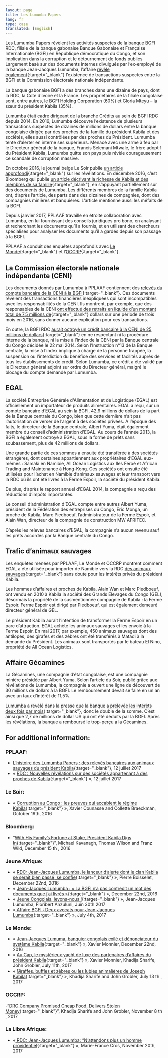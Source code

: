 ```yaml
---
layout: page
title: Les Lumumba Papers
lang: fr
type: case
translated: [English]
---
```

Les Lumumba Papers révèlent les activités suspectes de la banque BGFI RDC, filiale de la banque gabonaise Banque Gabonaise et Française Internationale (BGFI) en République démocratique du Congo, et son implication dans la corruption et le détournement de fonds publics Largement basé sur des documents internes divulgués par l’ex-employé de la banque Jean-Jacques Lumumba, l’affaire [révèle également](https://pplaaf.org/downloads/BGFIBANK-RDC-censure.pdf){:target="_blank"} l’existence de transactions suspectes entre la BGFI et la Commission électorale nationale indépendante.

La banque gabonaise BGFI a des branches dans une dizaine de pays, dont la RDC, la Cote d’Ivoire et la France. Les propriétaires de la filiale congolaise sont, entre autres, le BGFI Holding Corporation (60%) et Gloria Mteyu – la sœur du président Kabila (35%).

Lumumba était cadre dirigeant de la branche Crédits au sein de BGFI RDC depuis 2014. En 2016, Lumumba découvre l’existence de plusieurs transactions suspectes de dizaines de millions de dollars entre la banque congolaise dirigée par des proches de la famille du président Kabila et des sociétés, elles aussi contrôlées par des proches du Président. Lumumba tente d’alerter en interne ses supérieurs. Menacé avec une arme à feu par le Directeur général de la banque, Francis Selemani Mtwale, le frère adoptif du Président Kabila, Lumumba quitte son pays puis révèle courageusement ce scandale de corruption massive.

En octobre 2016, le journal belge Le Soir publie [un article approfondi](http://plus.lesoir.be/66290/article/2016-10-29/corruption-au-congo-les-preuves-qui-accablent-le-regime-kabila){:target="_blank"} sur les révélations. En décembre 2016, c’est Bloomberg qui publie [un article décrivant la richesse de Kabila et des membres de sa famille](https://www.bloomberg.com/news/features/2016-12-15/with-his-family-fortune-at-stake-congo-president-kabila-digs-in){:target="_blank"}, en s’appuyant partiellement sur des documents de Lumumba. Les différents membres de la famille Kabila ont, d’après l’article, des parts dans des dizaines de compagnies, dont des compagnies minières et banquières. L’article mentionne aussi les méfaits de la BGFI.

Depuis janvier 2017, PPLAAF travaille en étroite collaboration avec Lumumba, en lui fournissant des conseils juridiques pro bono, en analysant et recherchant les documents qu’il a fournis, et en utilisant des chercheurs spécialisés pour analyser les documents qu’il a gardés depuis son passage à la BGFI.

PPLAAF a conduit des enquêtes approfondis avec [Le Monde](http://www.lemonde.fr/){:target="_blank"} et l’[OCCRP](https://www.occrp.org/en){:target="_blank"}.


<div class="line"></div>


## La Commission électorale nationale indépendante (CENI)

Les documents donnés par Lumumba à PPLAAF contiennent des [ relevés du compte bancaire de la CENI à la BGFI](https://pplaaf.org/downloads/BGFIBANK-RDC-censure.pdf){:target="_blank"}. Ces documents révèlent des transactions financières inexpliquées qui sont incompatibles avec les responsabilités de la CENI. Ils montrent, par exemple, que des responsables de la CENI [ont effectué des retraits en liquide d’un montant total de 7,5 millions de](http://blog.lesoir.be/colette-braeckman/2016/10/29/un-banquier-de-kinshasa-devoile-le-pot-aux-roses/){:target="_blank"} dollars sur une période de trois mois en 2016, sans donner aucune explication pour ces transactions. 

En outre, la BGFI RDC [aurait octroyé un crédit bancaire à la CENI de 25 millions de dollars](http://blog.lesoir.be/colette-braeckman/2016/10/29/un-banquier-de-kinshasa-devoile-le-pot-aux-roses/){:target="_blank"} en ne respectant ni la procédure interne de la banque, ni la mise à l’index de la CENI par la Banque centrale du Congo décidée le 22 mai 2014. Selon l’Instruction n°13 de la Banque centrale, la mise à l’index implique à charge de la personne frappée, la suspension ou l’interdiction du bénéfice des services et facilités auprès de tous les établissements de crédit.  Selon Lumumba, ce crédit a été validé par le Directeur général adjoint sur ordre du Directeur général, malgré le blocage du compte demandé par Lumumba.


## EGAL

La société Entreprise Générale d'Alimentation et de Logistique (EGAL) est officiellement un importateur de produits alimentaires. EGAL a reçu, sur un compte bancaire d’EGAL au sein la BGFI, 42,9 millions de dollars de la part de la Banque centrale du Congo, bien que cette dernière n’ait pas l’autorisation de verser de l’argent à des sociétés privées. A l’époque des faits, le directeur de la Banque centrale, Albert Yuma, était également membre du conseil d’administration d’EGAL. Au cours de l’année 2013, la BGFI a également octroyé à EGAL, sous la forme de prêts sans soubassement, plus de 42 millions de dollars. 

Une grande partie de ces sommes a ensuite été transférée à des sociétés étrangères, dont certaines appartiennent aux propriétaires d’EGAL eux-mêmes : Samaki en Namibie, All Ocean Logistics aux Iles Féroé et African Trading and Maintenance à Hong-Kong. Ces sociétés ont ensuite été utilisées pour l’achat en Namibie d’animaux sauvages et leur transport vers la RDC où ils ont été livrés à la Ferme Espoir, la société du président Kabila.  

De plus, d’après le rapport annuel d’EGAL 2014, la compagnie a reçu des réductions d’impôts importantes.
 
Le conseil d’administration d’EGAL compte entre autres Albert Yuma, président de la Fédération des entreprises du Congo, Eric Monga, un proche de Kabila, Marc Piedboeuf, l’administrateur de la Ferme Espoir, et Alain Wan, directeur de la compagnie de construction MW AFRITEC.

D’après les relevés bancaires d’EGAL, la compagnie n’a aucun revenu sauf les prêts accordés par la Banque centrale du Congo.

## Trafic d’animaux sauvages

Les enquêtes menées par PPLAAF, Le Monde et OCCRP montrent comment EGAL a été utilisée pour importer de Namibie vers la RDC [des animaux sauvages](http://www.lemonde.fr/afrique/article/2017/07/13/girafes-buffles-et-zebres-en-cargo-ou-les-lubies-animalieres-de-joseph-kabila_5160098_3212.html){:target="_blank"} sans doute pour les intérêts privés du président Kabila. 

Les hommes d’affaires et proches de Kabila, Alain Wan et Marc Piedboeuf, ont vendu en 2010 à Kabila la société des Grands Elevages du Congo (GEL), désormais la propriété de la susmentionnée compagnie de Kabila : la Ferme Espoir. 
Ferme Espoir est dirigé par Piedboeuf, qui est également demeuré directeur général de GEL.

Le président Kabila aurait l’intention de transformer la Ferme Espoir en un parc d’attraction. EGAL achète les animaux sauvages et les envoie à la Ferme Espoir. En mai 2017, par exemple, 450 animaux sauvages dont des antilopes, des girafes et des zèbres ont été transférés à Matadi à la demande du Président. Les animaux sont transportés par le bateau El Nino, propriété de All Ocean Logistics.

## Affaire Gécamines 

La Gécamines, une compagnie d’état congolaise, est une compagnie minière présidée par Albert Yuma. Selon l’article du Soir, publié grâce aux révélations de Lumumba, la compagnie a ouvert une ligne de découvert de 30 millions de dollars à la BGFI. Le remboursement devait se faire en un an avec un taux d’intérêt de 11,5%.

Lumumba a révélé dans la presse que la banque 
[a prélevée les intérêts deux fois par mois](http://www.jeuneafrique.com/370468/politique/rdc-lumumba-papers-eclaboussent-bgfi-bank-lentourage-de-kabila/){:target="_blank"}, donc le double de la somme. C’est ainsi que 2,7 de millions de dollar US qui ont été déduits par la BGFI. Après les révélations, la banque a remboursé le trop-perçu a la Gécamines.


## For additional information:

### PPLAAF:
- [L’histoire des Lumumba Papers : des relevés bancaires aux animaux sauvages du président Kabila](http://lumumbapapers.info/){:target="_blank"}, 12 juillet 2017
- « [RDC : Nouvelles révélations sur des sociétés appartenant à des proches de Kabila](https://pplaaf.org/fr/2017/07/12/rdc-Nouvelles-revelations.html){:target="_blank"} », 12 juillet 2017

### Le Soir:
- « [Corruption au Congo : les preuves qui accablent le régime Kabila](http://plus.lesoir.be/66290/article/2016-10-29/corruption-au-congo-les-preuves-qui-accablent-le-regime-kabila){:target="_blank"} », Xavier Counasse and
Collette Braeckman, October 19th, 2016

### Bloomberg:
- “[With His Family’s Fortune at Stake, President Kabila Digs In](https://www.bloomberg.com/news/features/2016-12-15/with-his-family-fortune-at-stake-congo-president-kabila-digs-in){:target="_blank"}”, Michael Kavanagh, Thomas
Wilson and Franz Wild, December 15 th , 2016

### Jeune Afrique:
- « [RDC: Jean-Jacques Lumumba, le lanceur d’alerte dont le clan Kabila se serait bien passé, se confie](http://www.jeuneafrique.com/386150/politique/rdc-jean-jacques-lumumba-lanceur-dalerte-dont-clan-kabila-se-serait-bien-passe-se-confie/){:target="_blank"} », Pierre Boisselet, December 22nd, 2016  
- « [Jean-Jacques Lumumba : « La BGFI n’a pas contredit un mot des documents que j’ai livrés »](http://www.jeuneafrique.com/videos/386304/interview-exclusive-de-jean-jacques-lumumba/){:target="_blank"} », December 22nd, 2016  
- « [Jeune Congolais, levons-nous !](http://www.jeuneafrique.com/452673/politique/jeunes-congolais-levons-floribert-anzuluni-jean-jacques-lumumba/){:target="_blank"} », Jean-Jacques Lumumba, Floribert Anzuluni, Juin 30th 2017  
- «[ Affaire BGFI : Deux avocats pour Jean-Jacques Lumumba](http://www.jeuneafrique.com/mag/453682/societe/justice-deux-avocats-jean-jacques-lumumba/){:target="_blank"} », July 4th, 2017

### Le Monde:
- « [Jean-Jacques Lumuma, banquier congolais exilé et dénonciateur du système Kabila](http://www.lemonde.fr/afrique/article/2016/12/22/jean-jacques-lumumba-banquier-congolais-exile-et-denonciateur-du-systeme-kabila_5053068_3212.html){:target="_blank"} », Xavier Monnier, December 22nd, 2016  
- « [Au Cap, le mystérieux yacht de luxe des partenaires d’affaires du président Kabila](http://www.lemonde.fr/afrique/article/2017/07/11/le-mysterieux-yacht-de-luxe-des-partenaires-d-affaires-du-president-kabila_5159113_3212.html){:target="_blank"} », Xavier
Monnier, Khadija Sharife, John Grobler, July 11th, 2017  
- « [Giraffes, buffles et zèbres ou les lubies animalières de Joseph Kabila](http://www.lemonde.fr/afrique/article/2017/07/13/girafes-buffles-et-zebres-en-cargo-ou-les-lubies-animalieres-de-joseph-kabila_5160098_3212.html){:target="_blank"} », Khadija Sharife and John Grobler, July 13 th , 2017

### OCCRP:
-“[DRC Company Promised Cheap Food, Delivers Stolen Money](https://www.occrp.org/en/investigations/7234-drc-company-promised-cheap-food-delivers-stolen-money){:target="_blank"}”, Khadija Sharife and John Grobler, November 8 th , 2017

### La Libre Afrique:
- «[ RDC: Jean-Jacques Lumumba: “N’attendons plus un homme providentiel](https://afrique.lalibre.be/11233/rdc-jean-jacques-lumumba-nattendons-plus-un-homme-providentiel/){:target="_blank"} », Marie-France Cros, November 20th, 2017